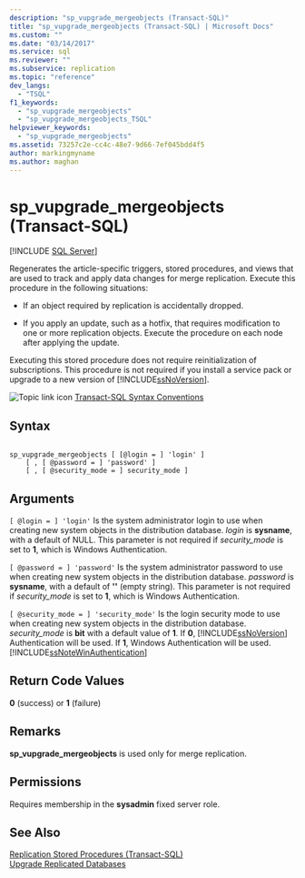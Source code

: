 ```yaml
---
description: "sp_vupgrade_mergeobjects (Transact-SQL)"
title: "sp_vupgrade_mergeobjects (Transact-SQL) | Microsoft Docs"
ms.custom: ""
ms.date: "03/14/2017"
ms.service: sql
ms.reviewer: ""
ms.subservice: replication
ms.topic: "reference"
dev_langs: 
  - "TSQL"
f1_keywords: 
  - "sp_vupgrade_mergeobjects"
  - "sp_vupgrade_mergeobjects_TSQL"
helpviewer_keywords: 
  - "sp_vupgrade_mergeobjects"
ms.assetid: 73257c2e-cc4c-48e7-9d66-7ef045bdd4f5
author: markingmyname
ms.author: maghan
---
```

# sp_vupgrade_mergeobjects (Transact-SQL)
[!INCLUDE [SQL Server](../../includes/applies-to-version/sqlserver.md)]

  Regenerates the article-specific triggers, stored procedures, and views that are used to track and apply data changes for merge replication. Execute this procedure in the following situations:  
  
-   If an object required by replication is accidentally dropped.  
  
-   If you apply an update, such as a hotfix, that requires modification to one or more replication objects. Execute the procedure on each node after applying the update.  
  
 Executing this stored procedure does not require reinitialization of subscriptions. This procedure is not required if you install a service pack or upgrade to a new version of [!INCLUDE[ssNoVersion](../../includes/ssnoversion-md.md)].  
  
 ![Topic link icon](../../database-engine/configure-windows/media/topic-link.gif "Topic link icon") [Transact-SQL Syntax Conventions](../../t-sql/language-elements/transact-sql-syntax-conventions-transact-sql.md)  
  
## Syntax  
  
```  
  
sp_vupgrade_mergeobjects [ [@login = ] 'login' ]  
    [ , [ @password = ] 'password' ]  
    [ , [ @security_mode = ] security_mode ]  
```  
  
## Arguments  
`[ @login = ] 'login'`
 Is the system administrator login to use when creating new system objects in the distribution database. *login* is **sysname**, with a default of NULL. This parameter is not required if *security_mode* is set to **1**, which is Windows Authentication.  
  
`[ @password = ] 'password'`
 Is the system administrator password to use when creating new system objects in the distribution database. *password* is **sysname**, with a default of **''** (empty string). This parameter is not required if *security_mode* is set to **1**, which is Windows Authentication.  
  
`[ @security_mode = ] 'security_mode'`
 Is the login security mode to use when creating new system objects in the distribution database. *security_mode* is **bit** with a default value of **1**. If **0**, [!INCLUDE[ssNoVersion](../../includes/ssnoversion-md.md)] Authentication will be used. If **1**, Windows Authentication will be used. [!INCLUDE[ssNoteWinAuthentication](../../includes/ssnotewinauthentication-md.md)]  
  
## Return Code Values  
 **0** (success) or **1** (failure)  
  
## Remarks  
 **sp_vupgrade_mergeobjects** is used only for merge replication.  
  
## Permissions  
 Requires membership in the **sysadmin** fixed server role.  
  
## See Also  
 [Replication Stored Procedures &#40;Transact-SQL&#41;](../../relational-databases/system-stored-procedures/replication-stored-procedures-transact-sql.md)   
 [Upgrade Replicated Databases](../../database-engine/install-windows/upgrade-replicated-databases.md)  
  
  
